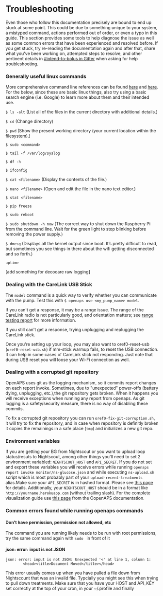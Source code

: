 # Troubleshooting

Even those who follow this documentation precisely are bound to end up stuck at some point. This could be due to something unique to your system, a mistyped command, actions performed out of order, or even a typo in this guide. This section provides some tools to help diagnose the issue as well as some common errors that have been experienced and resolved before. If you get stuck, try re-reading the documentation again and after that, share what you've been working on, attempted steps to resolve, and other pertinent details in [#intend-to-bolus in Gitter](https://gitter.im/nightscout/intend-to-bolus) when asking for help troubleshooting.

### Generally useful linux commands

More comprehensive command line references can be found [here](http://www.computerworld.com/article/2598082/linux/linux-linux-command-line-cheat-sheet.html) and [here](http://www.pixelbeat.org/cmdline.html). For the below, since these are basic linux things, also try using a basic search engine (i.e. Google) to learn more about them and their intended use.

`$ ls -alt` (List all of the files in the current directory with additional details.)

`$ cd` (Change directory)

`$ pwd` (Show the present working directory (your current location within the filesystem).)

`$ sudo <command>`

`$ tail -f /var/log/syslog`

`$ df -h`

`$ ifconfig`

`$ cat <filename>` (Display the contents of the file.)

`$ nano <filename>` (Open and edit the file in the nano text editor.)

`$ stat <filename>`

`$ pip freeze`

`$ sudo reboot`

`$ sudo shutdown -h now` (The correct way to shut down the Raspberry Pi from the command line. Wait for the green light to stop blinking before removing the power supply.)

`$ dmesg` (Displays all the kernel output since boot. It’s pretty difficult to read, but sometimes you see things in there about the wifi getting disconnected and so forth.)

`uptime`

[add something for decocare raw logging]

### Dealing with the CareLink USB Stick

The `model` command is a quick way to verify whether you can communicate with the pump. Test this with `$ openaps use <my_pump_name> model`.

If you can't get a response, it may be a range issue. The range of the CareLink radio is not particularly good, and orientation matters; see [range testing report](https://gist.github.com/channemann/0ff376e350d94ccc9f00) for more information.

If you still can't get a response, trying unplugging and replugging the CareLink stick.

Once you're setting up your loop, you may also want to oref0-reset-usb (`oref0-reset-usb.sh`) if mm-stick warmup fails, to reset the USB connection. It can help in some cases of CareLink stick not responding. Just note that during USB reset you will loose your Wi-Fi connection as well.

### Dealing with a corrupted git repository

OpenAPS uses git as the logging mechanism, so it commits report changes on each report invoke. Sometimes, due to "unexpected" power-offs (battery dying, unplugging, etc.),the git repository gets broken. When it happens you will receive exceptions when running any report from openaps. As git logging is a safety/security measure, there is no way of disabling these commits.

To fix a corrupted git repository you can run `oref0-fix-git-corruption.sh`, it will try to fix the repository, and in case when repository is definitly broken it copies the remainings in a safe place (`tmp`) and initializes a new git repo.

### Environment variables

If you are getting your BG from Nightscout or you want to upload loop status/resuts to Nightscout, among other things you'll need to set 2 environment variabled: `NIGHTSCOUT_HOST` and `API_SECRET`. If you do not set and export these variables you will receive errors while running `openaps report invoke monitor/ns-glucose.json` and while executing `ns-upload.sh` script which is most probably part of your `upload-recent-treatments` alias.Make sure your `API_SECRET` is in hashed format. Please see [this page](https://github.com/openaps/oref0#ns-upload-entries) for details. Additionally, your `NIGHTSCOUT_HOST` should be in a format like `http://yourname.herokuapp.com` (without trailing slash). For the complete visualization guide use [this page](https://github.com/openaps/docs/blob/master/docs/Automate-system/vizualization.md) from the OopenAPS documentation.

### Common errors found while running openaps commands

#### Don't have permission, permission not allowed, etc

The command you are running likely needs to be run with root permissions, try the same command again with ```sudo ``` in front of it

#### json: error: input is not JSON
```
json: error: input is not JSON: Unexpected '<' at line 1, column 1:
        <head><title>Document Moved</title></head>
```
        
  This error usually comes up when you have pulled a file down from Nightscount that was an invalid file. Typcially you might see this when trying to pull down treatments. Make sure that you have your HOST and API_KEY set correctly at the top of your cron, in your ~/.profile and finally
  
  

